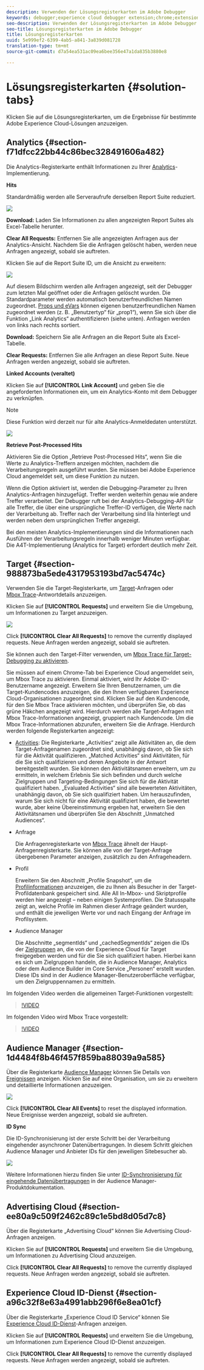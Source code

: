 ```yaml
---
description: Verwenden der Lösungsregisterkarten im Adobe Debugger
keywords: debugger;experience cloud debugger extension;chrome;extension;summary;clear;requests;solutions;solution;information;analytics;target;audience manager;media optimizer;amo;id service
seo-description: Verwenden der Lösungsregisterkarten im Adobe Debugger
seo-title: Lösungsregisterkarten im Adobe Debugger
title: Lösungsregisterkarten
uuid: 5e999ef2-6399-4ab5-a841-3a839d081728
translation-type: tm+mt
source-git-commit: d7a54ea531ac09ea6bee356e47a1da835b3880e8

---
```



# Lösungsregisterkarten {#solution-tabs}

Klicken Sie auf die Lösungsregisterkarten, um die Ergebnisse für bestimmte Adobe Experience Cloud-Lösungen anzuzeigen.

## Analytics {#section-f71dfcc22bb44c86bec328491606a482}

Die Analytics-Registerkarte enthält Informationen zu Ihrer [Analytics](https://experiencecloud.adobe.com/resources/help/en_US/reference/)-Implementierung.

**Hits**

Standardmäßig werden alle Serveraufrufe derselben Report Suite reduziert.

![](assets/analytics-hits.jpg)

**Download:** Laden Sie Informationen zu allen angezeigten Report Suites als Excel-Tabelle herunter.

**Clear All Requests:** Entfernen Sie alle angezeigten Anfragen aus der Analytics-Ansicht. Nachdem Sie die Anfragen gelöscht haben, werden neue Anfragen angezeigt, sobald sie auftreten.

Klicken Sie auf die Report Suite ID, um die Ansicht zu erweitern:

![](assets/analytics-hits-expand.jpg)

Auf diesem Bildschirm werden alle Anfragen angezeigt, seit der Debugger zum letzten Mal geöffnet oder die Anfragen gelöscht wurden. Die Standardparameter werden automatisch benutzerfreundlichen Namen zugeordnet. [Props und eVars](https://experiencecloud.adobe.com/resources/help/en_US/sc/implement/props_eVars.html) können eigenen benutzerfreundlichen Namen zugeordnet werden (z. B. „Benutzertyp“ für „prop1“), wenn Sie sich über die Funktion „Link Analytics“ authentifizieren (siehe unten). Anfragen werden von links nach rechts sortiert.

**Download:** Speichern Sie alle Anfragen an die Report Suite als Excel-Tabelle.

**Clear Requests:** Entfernen Sie alle Anfragen an diese Report Suite. Neue Anfragen werden angezeigt, sobald sie auftreten.

**Linked Accounts (veraltet)**

Klicken Sie auf **[!UICONTROL Link Account]** und geben Sie die angeforderten Informationen ein, um ein Analytics-Konto mit dem Debugger zu verknüpfen.

>[!NOTE]
>
>Diese Funktion wird derzeit nur für alte Analytics-Anmeldedaten unterstützt.

![](assets/analytics-link-account.jpg)

**Retrieve Post-Processed Hits**

Aktivieren Sie die Option „Retrieve Post-Processed Hits“, wenn Sie die Werte zu Analytics-Treffern anzeigen möchten, nachdem die Verarbeitungsregeln ausgeführt wurden. Sie müssen bei Adobe Experience Cloud angemeldet seit, um diese Funktion zu nutzen.

Wenn die Option aktiviert ist, werden die Debugging-Parameter zu Ihren Analytics-Anfragen hinzugefügt. Treffer werden weiterhin genau wie andere Treffer verarbeitet. Der Debugger ruft bei der Analytics-Debugging-API für alle Treffer, die über eine ursprüngliche Treffer-ID verfügen, die Werte nach der Verarbeitung ab. Treffer nach der Verarbeitung sind lila hinterlegt und werden neben dem ursprünglichen Treffer angezeigt.

Bei den meisten Analytics-Implementierungen sind die Informationen nach Ausführen der Verarbeitungsregeln innerhalb weniger Minuten verfügbar. Die A4T-Implementierung (Analytics for Target) erfordert deutlich mehr Zeit.

## Target {#section-988873ba5ede4317953193bd7ac5474c}

Verwenden Sie die Target-Registerkarte, um [Target](https://docs.adobe.com/content/help/en/target/using/target-home.html)-Anfragen oder [Mbox Trace](https://docs.adobe.com/content/help/en/target/using/activities/troubleshoot-activities/content-trouble.html)-Antwortdetails anzuzeigen.

Klicken Sie auf **[!UICONTROL Requests]** und erweitern Sie die Umgebung, um Informationen zu Target anzuzeigen.

![](assets/target-requests.jpg)

Click **[!UICONTROL Clear All Requests]** to remove the currently displayed requests. Neue Anfragen werden angezeigt, sobald sie auftreten.

Sie können auch den Target-Filter verwenden, um [Mbox Trace für Target-Debugging zu aktivieren](https://docs.adobe.com/content/help/en/target/using/activities/troubleshoot-activities/content-trouble.html).

Sie müssen auf einem Chrome-Tab bei Experience Cloud angemeldet sein, um Mbox Trace zu aktivieren. Einmal aktiviert, wird Ihr Adobe ID-Benutzername angezeigt. Erweitern Sie Ihren Benutzernamen, um die Target-Kundencodes anzuzeigen, die den Ihnen verfügbaren Experience Cloud-Organisationen zugeordnet sind. Klicken Sie auf den Kundencode, für den Sie Mbox Trace aktivieren möchten, und überprüfen Sie, ob das grüne Häkchen angezeigt wird. Hierdurch werden alle Target-Anfragen mit Mbox Trace-Informationen angezeigt, gruppiert nach Kundencode. Um die Mbox Trace-Informationen abzurufen, erweitern Sie die Anfrage. Hierdurch werden folgende Registerkarten angezeigt:

* [Activities](https://docs.adobe.com/content/help/en/target/using/activities/activities.html): Die Registerkarte „Activities“ zeigt alle Aktivitäten an, die dem Target-Anfragenamen zugeordnet sind, unabhängig davon, ob Sie sich für die Aktivität qualifizieren. „Matched Activities“ sind Aktivitäten, für die Sie sich qualifizieren und deren Angebote in der Antwort bereitgestellt wurden. Sie können den Aktivitätsnamen erweitern, um zu ermitteln, in welchem Erlebnis Sie sich befinden und durch welche Zielgruppen und Targeting-Bedingungen Sie sich für die Aktivität qualifiziert haben. „Evaluated Activities“ sind alle bewerteten Aktivitäten, unabhängig davon, ob Sie sich qualifiziert haben. Um herauszufinden, warum Sie sich nicht für eine Aktivität qualifiziert haben, die bewertet wurde, aber keine Übereinstimmung ergeben hat, erweitern Sie den Aktivitätsnamen und überprüfen Sie den Abschnitt „Unmatched Audiences“.

* Anfrage

   Die Anfragenregisterkarte von [Mbox Trace](https://docs.adobe.com/content/help/en/target/using/activities/troubleshoot-activities/content-trouble.html) ähnelt der Haupt-Anfragenregisterkarte. Sie können alle von der Target-Anfrage übergebenen Parameter anzeigen, zusätzlich zu den Anfrageheadern.
* Profil

   Erweitern Sie den Abschnitt „Profile Snapshot“, um die [Profilinformationen](https://docs.adobe.com/content/help/en/target/using/audiences/visitor-profiles/variables-profiles-parameters-methods.html) anzuzeigen, die zu Ihnen als Besucher in der Target-Profildatenbank gespeichert sind. Alle All In-Mbox- und Skriptprofile werden hier angezeigt – neben einigen Systemprofilen. Die Statusspalte zeigt an, welche Profile im Rahmen dieser Anfrage geändert wurden, und enthält die jeweiligen Werte vor und nach Eingang der Anfrage im Profilsystem.
* Audience Manager

   Die Abschnitte „segmentIds“ und „cachedSegmentIds“ zeigen die IDs der [Zielgruppen](https://docs.adobe.com/content/help/en/target/using/audiences/target.html) an, die von der Experience Cloud für Target freigegeben werden und für die Sie sich qualifiziert haben. Hierbei kann es sich um Zielgruppen handeln, die in Audience Manager, Analytics oder dem Audience Builder im Core Service „Personen“ erstellt wurden. Diese IDs sind in der Audience Manager-Benutzeroberfläche verfügbar, um den Zielgruppennamen zu ermitteln.

Im folgenden Video werden die allgemeinen Target-Funktionen vorgestellt:

>[!VIDEO](https://video.tv.adobe.com/v/23115t2/?captions=ger)

Im folgenden Video wird Mbox Trace vorgestellt:

>[!VIDEO](https://video.tv.adobe.com/v/23113t2/?captions=ger)

## Audience Manager {#section-1d4484f8b46f457f859ba88039a9a585}

Über die Registerkarte [Audience Manager](https://experiencecloud.adobe.com/resources/help/en_US/aam/) können Sie Details von [Ereignissen](https://experiencecloud.adobe.com/resources/help/en_US/aam/dcs-event-calls.html) anzeigen. Klicken Sie auf eine Organisation, um sie zu erweitern und detaillierte Informationen anzuzeigen.

![](assets/audience-manager.jpg)

Click **[!UICONTROL Clear All Events]** to reset the displayed information. Neue Ereignisse werden angezeigt, sobald sie auftreten.

**ID Sync**

Die ID-Synchronisierung ist der erste Schritt bei der Verarbeitung eingehender asynchroner Datenübertragungen. In diesem Schritt gleichen Audience Manager und Anbieter IDs für den jeweiligen Sitebesucher ab.

![](assets/aam-idsync.jpg)

Weitere Informationen hierzu finden Sie unter [ID-Synchronisierung für eingehende Datenübertragungen](https://experiencecloud.adobe.com/resources/help/en_US/aam/c_id_sync_in.html) in der Audience Manager-Produktdokumentation.

## Advertising Cloud {#section-ee80a9c509f2462c89c1e5bd8d05d7c8}

Über die Registerkarte „Advertising Cloud“ können Sie Advertising Cloud-Anfragen anzeigen.

Klicken Sie auf **[!UICONTROL Requests]** und erweitern Sie die Umgebung, um Informationen zu Advertising Cloud anzuzeigen.

Click **[!UICONTROL Clear All Requests]** to remove the currently displayed requests. Neue Anfragen werden angezeigt, sobald sie auftreten.

## Experience Cloud ID-Dienst {#section-a96c32f8e63a4991abb296f6e8ea01cf}

Über die Registerkarte „Experience Cloud ID Service“ können Sie [Experience Cloud ID-Dienst](https://experiencecloud.adobe.com/resources/help/en_US/mcvid/)-Anfragen anzeigen.

Klicken Sie auf **[!UICONTROL Requests]** und erweitern Sie die Umgebung, um Informationen zum Experience Cloud ID-Dienst anzuzeigen.

Click **[!UICONTROL Clear All Requests]** to remove the currently displayed requests. Neue Anfragen werden angezeigt, sobald sie auftreten.
